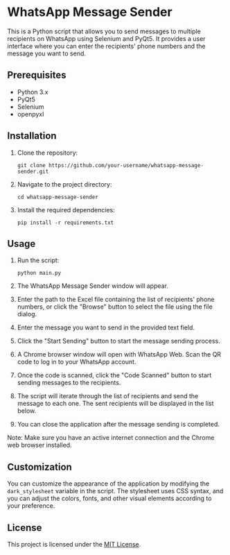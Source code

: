 # WhatsApp Message Sender

This is a Python script that allows you to send messages to multiple recipients on WhatsApp using Selenium and PyQt5. It provides a user interface where you can enter the recipients' phone numbers and the message you want to send.

## Prerequisites
- Python 3.x
- PyQt5
- Selenium
- openpyxl

## Installation

1. Clone the repository:

   ```shell
   git clone https://github.com/your-username/whatsapp-message-sender.git
   ```

2. Navigate to the project directory:

   ```shell
   cd whatsapp-message-sender
   ```

3. Install the required dependencies:

   ```shell
   pip install -r requirements.txt
   ```

## Usage

1. Run the script:

   ```shell
   python main.py
   ```

2. The WhatsApp Message Sender window will appear.

3. Enter the path to the Excel file containing the list of recipients' phone numbers, or click the "Browse" button to select the file using the file dialog.

4. Enter the message you want to send in the provided text field.

5. Click the "Start Sending" button to start the message sending process.

6. A Chrome browser window will open with WhatsApp Web. Scan the QR code to log in to your WhatsApp account.

7. Once the code is scanned, click the "Code Scanned" button to start sending messages to the recipients.

8. The script will iterate through the list of recipients and send the message to each one. The sent recipients will be displayed in the list below.

9. You can close the application after the message sending is completed.

Note: Make sure you have an active internet connection and the Chrome web browser installed.

## Customization

You can customize the appearance of the application by modifying the `dark_stylesheet` variable in the script. The stylesheet uses CSS syntax, and you can adjust the colors, fonts, and other visual elements according to your preference.

## License

This project is licensed under the [MIT License](LICENSE).